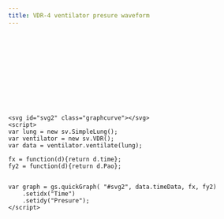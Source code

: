 ```yaml
---
title: VDR-4 ventilator presure waveform
---
```

<svg id="svg2" class="graphcurve"></svg>
<script>
var lung = new sv.SimpleLung();
var ventilator = new sv.VDR();
var data = ventilator.ventilate(lung);

fx = function(d){return d.time};
fy2 = function(d){return d.Pao};


var graph = gs.quickGraph( "#svg2", data.timeData, fx, fy2).setidx("Time").setidy("Presure");
</script>

	<svg id="svg2" class="graphcurve"></svg>
	<script>
	var lung = new sv.SimpleLung();
	var ventilator = new sv.VDR();
	var data = ventilator.ventilate(lung);

	fx = function(d){return d.time};
	fy2 = function(d){return d.Pao};


	var graph = gs.quickGraph( "#svg2", data.timeData, fx, fy2)
		.setidx("Time")
		.setidy("Presure");
	</script>
